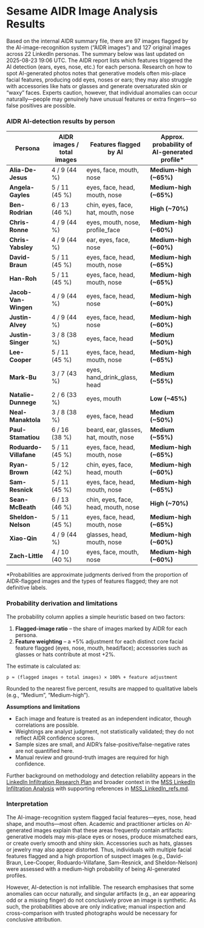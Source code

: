 # Sesame AIDR Image Analysis Results

Based on the internal AIDR summary file, there are 97 images flagged by the AI-image-recognition system (“AIDR images”) and 127 original images across 22 LinkedIn personas. The summary below was last updated on 2025-08-23 19:06 UTC. The AIDR report lists which features triggered the AI detection (ears, eyes, nose, etc.) for each persona. Research on how to spot AI-generated photos notes that generative models often mis-place facial features, producing odd eyes, noses or ears; they may also struggle with accessories like hats or glasses and generate oversaturated skin or “waxy” faces. Experts caution, however, that individual anomalies can occur naturally—people may genuinely have unusual features or extra fingers—so false positives are possible.

### AIDR AI-detection results by person

| Persona | AIDR images / total images | Features flagged by AI | Approx. probability of AI-generated profile* |
| --- | --- | --- | --- |
| **Alia-De-Jesus** | 4 / 9 (44 %) | eyes, face, mouth, nose | **Medium-high (~65%)** |
| **Angela-Gayles** | 5 / 11 (45 %) | eyes, face, head, mouth, nose | **Medium-high (~65%)** |
| **Ben-Rodrian** | 6 / 13 (46 %) | chin, eyes, face, hat, mouth, nose | **High (~70%)** |
| **Chris-Ronne** | 4 / 9 (44 %) | eyes, mouth, nose, profile_face | **Medium-high (~60%)** |
| **Chris-Yabsley** | 4 / 9 (44 %) | ear, eyes, face, nose | **Medium-high (~60%)** |
| **David-Braun** | 5 / 11 (45 %) | eyes, face, head, mouth, nose | **Medium-high (~65%)** |
| **Han-Roh** | 5 / 11 (45 %) | eyes, face, head, mouth, nose | **Medium-high (~65%)** |
| **Jacob-Van-Wingen** | 4 / 9 (44 %) | eyes, face, head, nose | **Medium-high (~60%)** |
| **Justin-Alvey** | 4 / 9 (44 %) | eyes, face, head, nose | **Medium-high (~60%)** |
| **Justin-Singer** | 3 / 8 (38 %) | eyes, face, head | **Medium (~50%)** |
| **Lee-Cooper** | 5 / 11 (45 %) | eyes, face, head, mouth, nose | **Medium-high (~65%)** |
| **Mark-Bu** | 3 / 7 (43 %) | eyes, hand_drink_glass, head | **Medium (~55%)** |
| **Natalie-Dunnege** | 2 / 6 (33 %) | eyes, mouth | **Low (~45%)** |
| **Neal-Manaktola** | 3 / 8 (38 %) | eyes, face, head | **Medium (~50%)** |
| **Paul-Stamatiou** | 6 / 16 (38 %) | beard, ear, glasses, hat, mouth, nose | **Medium (~55%)** |
| **Roduardo-Villafane** | 5 / 11 (45 %) | eyes, face, head, mouth, nose | **Medium-high (~65%)** |
| **Ryan-Brown** | 5 / 12 (42 %) | chin, eyes, face, head, mouth | **Medium-high (~60%)** |
| **Sam-Resnick** | 5 / 11 (45 %) | eyes, face, head, mouth, nose | **Medium-high (~65%)** |
| **Sean-McBeath** | 6 / 13 (46 %) | chin, eyes, face, head, mouth, nose | **High (~70%)** |
| **Sheldon-Nelson** | 5 / 11 (45 %) | eyes, face, head, mouth, nose | **Medium-high (~65%)** |
| **Xiao-Qin** | 4 / 9 (44 %) | glasses, head, mouth, nose | **Medium-high (~60%)** |
| **Zach-Little** | 4 / 10 (40 %) | eyes, face, mouth, nose | **Medium-high (~60%)** |

*Probabilities are approximate judgments derived from the proportion of AIDR-flagged images and the types of features flagged; they are not definitive labels.


### Probability derivation and limitations

The probability column applies a simple heuristic based on two factors:

1. **Flagged-image ratio** – the share of images marked by AIDR for each persona.
2. **Feature weighting** – a +5% adjustment for each distinct core facial feature flagged (eyes, nose, mouth, head/face); accessories such as glasses or hats contribute at most +2%.

The estimate is calculated as:

`p ≈ (flagged images ÷ total images) × 100% + feature adjustment`

Rounded to the nearest five percent, results are mapped to qualitative labels (e.g., “Medium”, “Medium-high”).

**Assumptions and limitations**

- Each image and feature is treated as an independent indicator, though correlations are possible.
- Weightings are analyst judgment, not statistically validated; they do not reflect AIDR confidence scores.
- Sample sizes are small, and AIDR’s false-positive/false-negative rates are not quantified here.
- Manual review and ground-truth images are required for high confidence.

Further background on methodology and detection reliability appears in the [LinkedIn Infiltration Research Plan](../../Intelligence-Analyst/LinkedIn_Infiltration_Research_Plan.md) and broader context in the [MSS LinkedIn Infiltration Analysis](../../MSS_LinkedIn_Infiltration_Analysis__CLAUDE.md) with supporting references in [MSS_LinkedIn_refs.md](../../MSS_LinkedIn_refs.md).

### Interpretation

The AI-image-recognition system flagged facial features—eyes, nose, head shape, and mouths—most often. Academic and practitioner articles on AI-generated images explain that these areas frequently contain artifacts: generative models may mis-place eyes or noses, produce mismatched ears, or create overly smooth and shiny skin. Accessories such as hats, glasses or jewelry may also appear distorted. Thus, individuals with multiple facial features flagged and a high proportion of suspect images (e.g., David-Braun, Lee-Cooper, Roduardo-Villafane, Sam-Resnick, and Sheldon-Nelson) were assessed with a medium-high probability of being AI-generated profiles.

However, AI-detection is not infallible. The research emphasises that some anomalies can occur naturally, and singular artifacts (e.g., an ear appearing odd or a missing finger) do not conclusively prove an image is synthetic. As such, the probabilities above are only indicative; manual inspection and cross-comparison with trusted photographs would be necessary for conclusive attribution.

